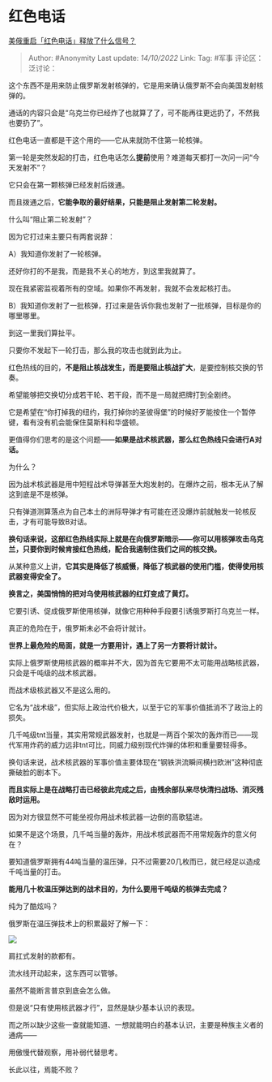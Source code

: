 # 红色电话
[美俄重启「红色电话」释放了什么信号？](https://www.zhihu.com/question/557890524/answer/2708653595)

> Author: #Anonymity
> Last update: *14/10/2022*
> Link:
> Tag: #军事
> 评论区：
> 泛讨论：

这个东西不是用来防止俄罗斯发射核弹的，它是用来确认俄罗斯不会向美国发射核弹的。

通话的内容只会是“乌克兰你已经炸了也就算了了，可不能再往更远扔了，不然我也要扔了”。

红色电话一直都是干这个用的——它从来就防不住第一轮核弹。

第一轮是突然发起的打击，红色电话怎么**提前**使用？难道每天都打一次问一问“今天发射不”？

它只会在第一颗核弹已经发射后拨通。

而且拨通之后，**它能争取的最好结果，只能是阻止发射第二轮发射。**

什么叫“阻止第二轮发射”？

因为它打过来主要只有两套说辞：

A）我知道你发射了一轮核弹。

还好你打的不是我，而是我不关心的地方，到这里我就算了。

现在我紧密监视着所有的空域。如果你不再发射，我就不会发起核打击。

B）我知道你发射了一批核弹，打过来是告诉你我也发射了一批核弹，目标是你的哪里哪里。

到这一里我们算扯平。

只要你不发起下一轮打击，那么我的攻击也就到此为止。

红色热线的目的，**不是阻止核战发生，而是要阻止核战扩大**，是要控制核交换的节奏。

希望能够把交换切分成若干轮、若干段，而不是一局就把牌打到全剧终。

它是希望在“你打掉我的纽约，我打掉你的圣彼得堡”的时候好歹能按住一个暂停键，看有没有机会能保住莫斯科和华盛顿。

更值得你们思考的是这个问题——**如果是战术核武器，那么红色热线只会进行A对话。**

为什么？

因为战术核武器是用中短程战术导弹甚至大炮发射的。在爆炸之前，根本无从了解这到底是不是核弹。

只有弹道测算落点为自己本土的洲际导弹才有可能在还没爆炸前就触发一轮核反击，才有可能导致B对话。

**换句话来说，这部红色热线实际上就是在向俄罗斯暗示——你可以用核弹攻击乌克兰，只要你到时候肯接红色热线，配合我遏制住我们之间的核交换。**

从某种意义上讲，**它其实是降低了核威慑，降低了核武器的使用门槛，使得使用核武器变得安全了。**

**换言之，美国悄悄的把对乌使用核武器的红灯变成了黄灯。**

它要引诱、促成俄罗斯使用核弹，就像它用种种手段要引诱俄罗斯打乌克兰一样。

真正的危险在于，俄罗斯未必不会将计就计。

**世界上最危险的局面，就是一方要用计，遇上了另一方要将计就计。**

实际上俄罗斯使用核武器的概率并不大，因为首先它要用不太可能用战略核武器，只会是千吨级的战术核武器。

而战术级核武器又不是这么用的。

它名为“战术级”，但实际上政治代价极大，以至于它的军事价值抵消不了政治上的损失。

几千吨级tnt当量，其实用常规武器发射，也就是一两百个架次的轰炸而已——现代军用炸药的威力远非tnt可比，同威力级别现代炸弹的体积和重量要轻得多。

换句话来说，战术核武器的军事价值主要体现在“钢铁洪流瞬间横扫欧洲”这种彻底撕破脸的剧本下。

**而且实际上是在战略打击已经彼此完成之后，由残余部队来尽快清扫战场、消灭残敌时运用。**

因为对方很显然不可能坐视你用战术核武器一边倒的高歌猛进。

如果不是这个场景，几千吨当量的轰炸，用战术核武器而不用常规轰炸的意义何在？

要知道俄罗斯拥有44吨当量的温压弹，只不过需要20几枚而已，就已经足以造成千吨当量的打击。

**能用几十枚温压弹达到的战术目的，为什么要用千吨级的核弹去完成？**

纯为了酷炫吗？

俄罗斯在温压弹技术上的积累最好了解一下：

![](https://pic3.zhimg.com/50/v2-a89448fd4a11230dff93f28ecdbb0bef_720w.jpg?source=1940ef5c)

肩扛式发射的款都有。

流水线开动起来，这东西可以管够。

虽然不能断言普京到底会怎么做。

但是说“只有使用核武器才行”，显然是缺少基本认识的表现。

而之所以缺少这些一查就能知道、一想就能明白的基本认识，主要是种族主义者的通病——

用傲慢代替观察，用补弱代替思考。

长此以往，焉能不败？
